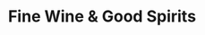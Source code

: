 ---
title: "Fine Wine & Good Spirits"
url: /philadelphia/fine-wine-and-good-spirits-main-street/
shop: alcohol
---